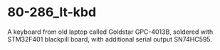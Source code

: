 # 80-286_lt-kbd
A keyboard from old laptop called Goldstar GPC-4013B, soldered with STM32F401 blackpill board, with additional serial output SN74HC595.
